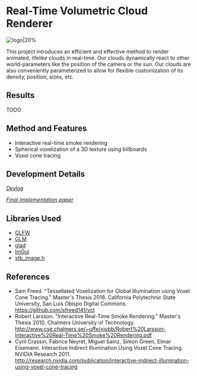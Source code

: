 # Real-Time Volumetric Cloud Renderer
![logo|20%](res/readme/logo.gif)

This project introduces an efficient and effective method to render animated, lifelike clouds in real-time. Our clouds dynamically react to other world-parameters like the position of the camera or the sun. Our clouds are also conveniently parameterized to allow for flexible customization of its density, position, sizes, etc.

## Results
TODO

## Method and Features
* Interactive real-time smoke rendering
* Spherical voxelization of a 3D texture using billboards
* Voxel cone tracing

## Development Details
_[Devlog](http://www.jaafersheriff.com/search/label/clouds)_

_[Final implementation paper](papers/senior-project.pdf)_

## Libraries Used
* [GLFW](http://www.glfw.org/)
* [GLM](https://glm.g-truc.net/0.9.8/index.html)
* [glad](https://github.com/Dav1dde/glad)
* [ImGui](https://github.com/ocornut/imgui)
* [stb_image.h](https://github.com/nothings/stb)

## References
* Sam Freed. "Tessellated Voxelization for Global Illumination using Voxel Cone Tracing." Master's Thesis 2018. California Polytechnic State University, San Luis Obispo Digital Commons. https://github.com/sfreed141/vct
* Robert Larsson. "Interactive Real-Time Smoke Rendering." Master's Thesis 2010. Chalmers University of Technology. http://www.cse.chalmers.se/~uffe/xjobb/Robert%20Larsson-Interactive%20Real-Time%20Smoke%20Rendering.pdf
* Cyril Crassin, Fabrice Neyret, Miguel Sainz, Simon Green, Elmar Eisemann. Interactive Indirect Illumination Using Voxel Cone Tracing. NVIDIA Research 2011. http://research.nvidia.com/publication/interactive-indirect-illumination-using-voxel-cone-tracing
